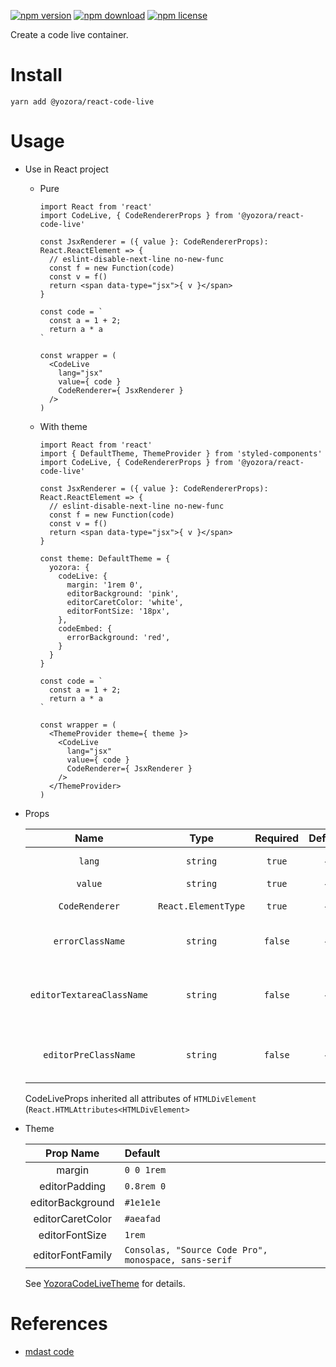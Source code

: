[![npm version](https://img.shields.io/npm/v/@yozora/react-code-live.svg)](https://www.npmjs.com/package/@yozora/react-code-live)
[![npm download](https://img.shields.io/npm/dm/@yozora/react-code-live.svg)](https://www.npmjs.com/package/@yozora/react-code-live)
[![npm license](https://img.shields.io/npm/l/@yozora/react-code-live.svg)](https://www.npmjs.com/package/@yozora/react-code-live)


Create a code live container.


# Install

  ```shell
  yarn add @yozora/react-code-live
  ```

# Usage
  * Use in React project

    - Pure

      ```tsx
      import React from 'react'
      import CodeLive, { CodeRendererProps } from '@yozora/react-code-live'

      const JsxRenderer = ({ value }: CodeRendererProps): React.ReactElement => {
        // eslint-disable-next-line no-new-func
        const f = new Function(code)
        const v = f()
        return <span data-type="jsx">{ v }</span>
      }

      const code = `
        const a = 1 + 2;
        return a * a
      `

      const wrapper = (
        <CodeLive
          lang="jsx"
          value={ code }
          CodeRenderer={ JsxRenderer }
        />
      )
      ```

    - With theme

      ```tsx
      import React from 'react'
      import { DefaultTheme, ThemeProvider } from 'styled-components'
      import CodeLive, { CodeRendererProps } from '@yozora/react-code-live'

      const JsxRenderer = ({ value }: CodeRendererProps): React.ReactElement => {
        // eslint-disable-next-line no-new-func
        const f = new Function(code)
        const v = f()
        return <span data-type="jsx">{ v }</span>
      }

      const theme: DefaultTheme = {
        yozora: {
          codeLive: {
            margin: '1rem 0',
            editorBackground: 'pink',
            editorCaretColor: 'white',
            editorFontSize: '18px',
          },
          codeEmbed: {
            errorBackground: 'red',
          }
        }
      }

      const code = `
        const a = 1 + 2;
        return a * a
      `

      const wrapper = (
        <ThemeProvider theme={ theme }>
          <CodeLive
            lang="jsx"
            value={ code }
            CodeRenderer={ JsxRenderer }
          />
        </ThemeProvider>
      )
      ```

  * Props

     Name                       | Type                | Required  | Default | Description
    :--------------------------:|:-------------------:|:---------:|:-------:|:-------------
     `lang`                     | `string`            | `true`    | -       | Code language
     `value`                    | `string`            | `true`    | -       | Code content
     `CodeRenderer`             | `React.ElementType` | `true`    | -       | Code renderer
     `errorClassName`           | `string`            | `false`   | -       | CSS class name for CodeLiveError
     `editorTextareaClassName`  | `string`            | `false`   | -       | CSS class name for the editor's textarea element
     `editorPreClassName`       | `string`            | `false`   | -       | CSS class name for the editor's pre element

    CodeLiveProps inherited all attributes of `HTMLDivElement` (`React.HTMLAttributes<HTMLDivElement>`

  * Theme

     Prop Name            | Default
    :--------------------:|:----------------------------------------------------
     margin               | `0 0 1rem`
     editorPadding        | `0.8rem 0`
     editorBackground     | `#1e1e1e`
     editorCaretColor     | `#aeafad`
     editorFontSize       | `1rem`
     editorFontFamily     | `Consolas, "Source Code Pro", monospace, sans-serif`

    See [YozoraCodeLiveTheme][] for details.


# References

  - [mdast code][]


[mdast code]: https://github.com/syntax-tree/mdast#code
[YozoraCodeLiveTheme]: https://github.com/guanghechen/yozora-react/blob/master/packages/code-live/src/theme.ts
